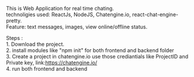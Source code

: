 This is Web Application for real time chating.                                                                                                                                                                               
technoligies used: ReactJs, NodeJS, Chatengine.io, react-chat-engine-pretty.                                                                                                                                                 
Feature: text messages, images, view online/offline status.

Steps :                                                                                                                                                                                                                 
                                                                                                                                                                                                                      1. Download the project.                                                                                                                                                                                                
                                                                                                                                                                                                                        2. install modules like "npm init"  for both frontend and backend folder                                                                                                                                                
                                                                                                                                                                                                                         3. Create a project in chatengine.io use those crediantials like ProjectID and Private key, link:https://chatengine.io/                                                                                                
                                                                                                                                                                                                                        4. run both frontend and backend
